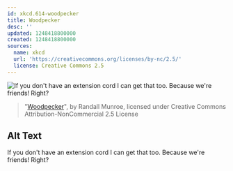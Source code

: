 ```yaml
---
id: xkcd.614-woodpecker
title: Woodpecker
desc: ''
updated: 1248418800000
created: 1248418800000
sources:
  name: xkcd
  url: 'https://creativecommons.org/licenses/by-nc/2.5/'
  license: Creative Commons 2.5
---
```

![If you don't have an extension cord I can get that too.  Because we're friends!  Right?](https://imgs.xkcd.com/comics/woodpecker.png)
> "[Woodpecker](https://xkcd.com/614/)", by Randall Munroe, licensed under Creative Commons Attribution-NonCommercial 2.5 License

## Alt Text
If you don't have an extension cord I can get that too.  Because we're friends!  Right?
